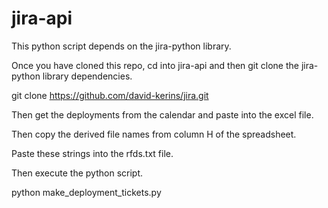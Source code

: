 # jira-api

This python script depends on the jira-python library.

Once you have cloned this repo, cd into jira-api and then git clone the jira-python library dependencies.

  git clone https://github.com/david-kerins/jira.git

Then get the deployments from the calendar and paste into the excel file.

Then copy the derived file names from column H of the spreadsheet.

Paste these strings into the rfds.txt file.

Then execute the python script.

python make_deployment_tickets.py
